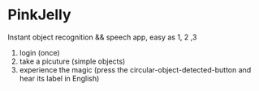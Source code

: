 # PinkJelly
Instant object recognition && speech app, easy as 1, 2 ,3
1. login (once)
2. take a picuture (simple objects)
3. experience the magic (press the circular-object-detected-button and hear its label in English)